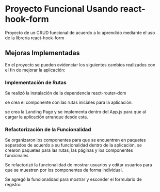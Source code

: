 # Proyecto Funcional Usando react-hook-form 

Proyecto de un CRUD funcional de acuerdo a lo aprendido mediante el uso de la librería react-hook-form 

## Mejoras Implementadas

En el proyecto se pueden evidenciar los siguientes cambios realizados con el fin de mejorar la aplicación:

### Implementación de Rutas

Se realizó la instalación de la dependencia react-router-dom

se crea el componente con las rutas iniciales para la aplicación.

se crea la Landing Page y se implementa dentro del App.js para que al cargar la aplicación arranque desde esta.

### Refactorización de la Funcionalidad

Se organizaron los componentes para que se encuentren en paquetes separados de acuerdo a su funcionalidad dentro de la aplicación, se crearon paquetes para las rutas, las páginas y los componentes funcionales.

Se refactorizó la funcionalidad de mostrar usuarios y editar usuarios para que se muestren por los componentes de forma individual.

Se agregó la funcionalidad para mostrar y esconder el formulario de registro.
